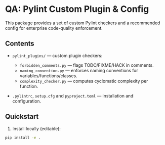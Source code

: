 # QA: Pylint Custom Plugin & Config

This package provides a set of custom Pylint checkers and a recommended config for enterprise code-quality enforcement.

## Contents

- `pylint_plugins/` — custom plugin checkers:
  - `forbidden_comments.py` — flags TODO/FIXME/HACK in comments.
  - `naming_convention.py` — enforces naming conventions for variables/functions/classes.
  - `complexity_checker.py` — computes cyclomatic complexity per function.

- `.pylintrc`, `setup.cfg` and `pyproject.toml` — installation and configuration.

## Quickstart

1. Install locally (editable):
```bash
pip install -e .
